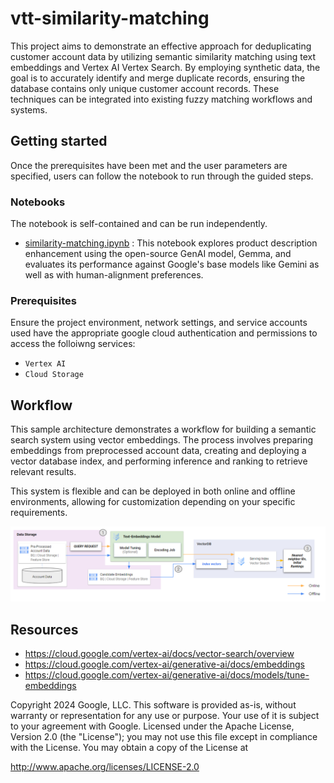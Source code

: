 # vtt-similarity-matching


This project aims to demonstrate an effective approach for deduplicating customer account data by utilizing semantic similarity matching using text embeddings and Vertex AI Vertex Search. By employing synthetic data, the goal is to accurately identify and merge duplicate records, ensuring the database contains only unique customer account records. These techniques can be integrated into existing fuzzy matching workflows and systems.


## Getting started

Once the prerequisites have been met and the user parameters are specified, users can follow the notebook to run through the guided steps.

### Notebooks

The notebook is self-contained and can be run independently.

* [similarity-matching.ipynb](./similarity-matching.ipynb) : This notebook explores product description enhancement using the open-source GenAI model, Gemma, and evaluates its performance against Google's base models like Gemini as well as with human-alignment preferences.


### Prerequisites

Ensure the project environment, network settings, and service accounts used have the appropriate google cloud authentication and permissions to access the folloiwng services:
- `Vertex AI`
- `Cloud Storage`


## Workflow

This sample architecture demonstrates a workflow for building a semantic search system using vector embeddings. The process involves preparing embeddings from preprocessed account data, creating and deploying a vector database index, and performing inference and ranking to retrieve relevant results.

This system is flexible and can be deployed in both online and offline environments, allowing for customization depending on your specific requirements.

![similarity-match-flow.png](./imgs/similarity-match-flow.png)

## Resources

* https://cloud.google.com/vertex-ai/docs/vector-search/overview
* https://cloud.google.com/vertex-ai/generative-ai/docs/embeddings
* https://cloud.google.com/vertex-ai/generative-ai/docs/models/tune-embeddings

Copyright 2024 Google, LLC. This software is provided as-is, without warranty or representation for any use or purpose. Your use of it is subject to your agreement with Google.
Licensed under the Apache License, Version 2.0 (the "License"); you may not use this file except in compliance with the License. You may obtain a copy of the License at

http://www.apache.org/licenses/LICENSE-2.0
